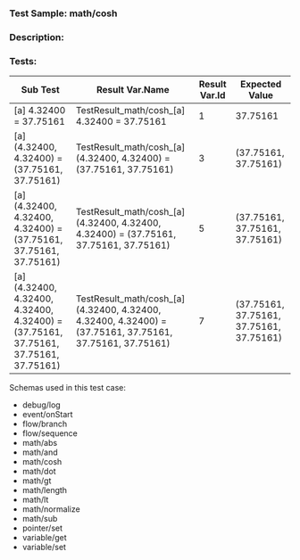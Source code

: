 ### **Test Sample:** math/cosh
### **Description:** 

### Tests:
| Sub Test | Result Var.Name | Result Var.Id | Expected Value
| ----------- | ----------- | ----------- |----------- |
| [a] 4.32400 = 37.75161 | TestResult_math/cosh_[a] 4.32400 = 37.75161 | 1 | 37.75161
| [a] (4.32400, 4.32400) = (37.75161, 37.75161) | TestResult_math/cosh_[a] (4.32400, 4.32400) = (37.75161, 37.75161) | 3 | (37.75161, 37.75161)
| [a] (4.32400, 4.32400, 4.32400) = (37.75161, 37.75161, 37.75161) | TestResult_math/cosh_[a] (4.32400, 4.32400, 4.32400) = (37.75161, 37.75161, 37.75161) | 5 | (37.75161, 37.75161, 37.75161)
| [a] (4.32400, 4.32400, 4.32400, 4.32400) = (37.75161, 37.75161, 37.75161, 37.75161) | TestResult_math/cosh_[a] (4.32400, 4.32400, 4.32400, 4.32400) = (37.75161, 37.75161, 37.75161, 37.75161) | 7 | (37.75161, 37.75161, 37.75161, 37.75161)

Schemas used in this test case:
- debug/log
- event/onStart
- flow/branch
- flow/sequence
- math/abs
- math/and
- math/cosh
- math/dot
- math/gt
- math/length
- math/lt
- math/normalize
- math/sub
- pointer/set
- variable/get
- variable/set
